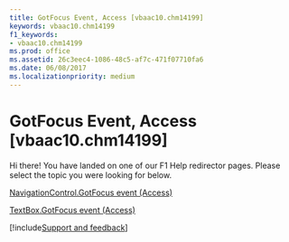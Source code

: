 ```yaml
---
title: GotFocus Event, Access [vbaac10.chm14199]
keywords: vbaac10.chm14199
f1_keywords:
- vbaac10.chm14199
ms.prod: office
ms.assetid: 26c3eec4-1086-48c5-af7c-471f07710fa6
ms.date: 06/08/2017
ms.localizationpriority: medium
---
```



# GotFocus Event, Access [vbaac10.chm14199]

Hi there! You have landed on one of our F1 Help redirector pages. Please select the topic you were looking for below.

[NavigationControl.GotFocus event (Access)](https://msdn.microsoft.com/library/50ebdaad-3e2c-9eff-47f0-43a402b17938%28Office.15%29.aspx)

[TextBox.GotFocus event (Access)](https://msdn.microsoft.com/library/bc5d12a2-476b-a91d-2ad4-cdd6f46dd44c%28Office.15%29.aspx)

[!include[Support and feedback](~/includes/feedback-boilerplate.md)]